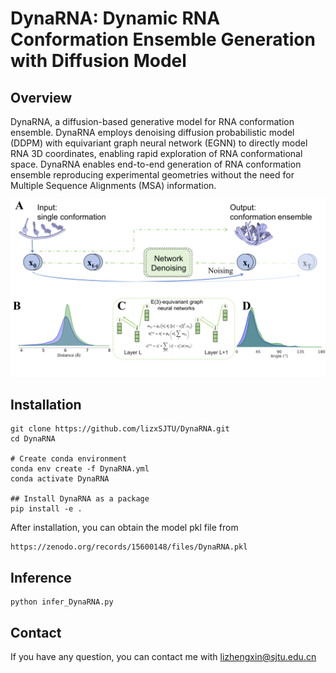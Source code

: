 # DynaRNA: Dynamic RNA Conformation Ensemble Generation with Diffusion Model
## Overview
DynaRNA, a diffusion-based generative model for RNA conformation ensemble. DynaRNA employs denoising diffusion probabilistic model (DDPM) with equivariant graph neural network (EGNN) to directly model RNA 3D coordinates, enabling rapid exploration of RNA conformational space. 
DynaRNA enables end-to-end generation of RNA conformation ensemble reproducing experimental geometries without the need for Multiple Sequence Alignments (MSA)  information. 

![image](https://github.com/lizxSJTU/DynaRNA/blob/main/img/DynaRNAoverview.png)

## Installation
```
git clone https://github.com/lizxSJTU/DynaRNA.git
cd DynaRNA

# Create conda environment
conda env create -f DynaRNA.yml
conda activate DynaRNA

## Install DynaRNA as a package
pip install -e .
```
After installation, you can obtain the model pkl file from 
```
https://zenodo.org/records/15600148/files/DynaRNA.pkl
```

## Inference
```
python infer_DynaRNA.py
```

## Contact
If you have any question, you can contact me with lizhengxin@sjtu.edu.cn
